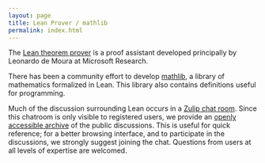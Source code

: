 ```yaml
---
layout: page
title: Lean Prover / mathlib
permalink: index.html
---
```


The [Lean theorem prover](https://leanprover.github.io) is a proof assistant developed principally
by Leonardo de Moura at Microsoft Research.

There has been a community effort to develop [mathlib](https://github.com/leanprover/mathlib), a
library of mathematics formalized in Lean. This library also contains definitions useful for
programming.

Much of the discussion surrounding Lean occurs in a [Zulip chat room](https://leanprover.zulipchat.com).
Since this chatroom is only visible to registered users, we provide an 
[openly accessible archive](https://leanprover-community.github.io/archive) of the public discussions. This is useful for quick
reference; for a better browsing interface, and to participate in the discussions, we strongly
suggest joining the chat. Questions from users at all levels of expertise are welcomed.
